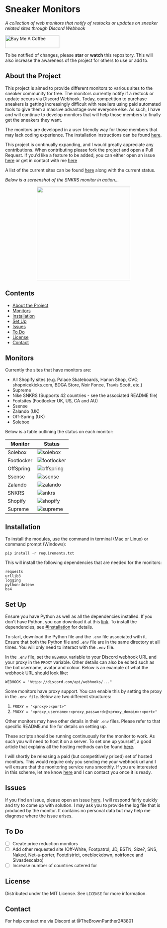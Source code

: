 # Sneaker Monitors
*A collection of web monitors that notify of restocks or updates on sneaker related sites through Discord Webhook*

<a href="https://www.buymeacoffee.com/yasserqureshi" target="_blank"><img src="https://cdn.buymeacoffee.com/buttons/default-orange.png" alt="Buy Me A Coffee" height="41" width="174"></a>

To be notified of changes, please **star** or **watch** this repository.
This will also increase the awareness of the project for others to use or add to. 

## About the Project
This project is aimed to provide different monitors to various sites to the sneaker community for free. 
The monitors currently notify if a restock or update occurs via Discord Webhook.
Today, competition to purchase sneakers is getting increasingly difficult with resellers using paid automated tools to give them a massive advantage over everyone else.
As such, I have and will continue to develop monitors that will help those members to finally get the sneakers they want.

The monitors are developed in a user friendly way for those members that may lack coding experience.
The installation instructions can be found [here](#installation). 

This project is continually expanding, and I would greatly appreciate any contributions. 
When contributing please fork the project and open a Pull Request.
If you'd like a feature to be added, you can either open an issue [here](https://github.com/yasserqureshi1/Sneaker-Monitors/issues/new)
or get in contact with me [here](#contact)

A list of the current sites can be found [here](#monitors) along with the current status.

*Below is a screenshot of the SNKRS monitor in action...*

<p align="center">
  <img width="300" src="https://github.com/yasserqureshi1/Sneaker-Monitors/blob/master/static/SNKRS_example.png?raw=true">
</p>

## Contents
* [About the Project](#about-the-project)
* [Monitors](#monitors)
* [Installation](#installation)
* [Set Up](#set-up)
* [Issues](#issues)
* [To Do](#to-do)
* [License](#license)
* [Contact](#contact)

## Monitors 

Currently the sites that have monitors are:
- All Shopify sites (e.g. Palace Skateboards, Hanon Shop, OVO, shopnicekicks.com, BDGA Store, Noir Fonce, Travis Scott, etc.)
- Supreme
- Nike SNKRS (Supports 42 countries - see the associated README file)
- Footsites (Footlocker UK, US, CA and AU)
- Ssense
- Zalando (UK)
- Off-Spring (UK)
- Solebox

Below is a table outlining the status on each monitor:

Monitor | Status
--------|--------
Solebox | ![solebox](https://img.shields.io/badge/Solebox-good-brightgreen)
Footlocker | ![footlocker](https://img.shields.io/badge/Footlocker-good-brightgreen)
OffSpring | ![offspring](https://img.shields.io/badge/OffSpring-good-brightgreen)
Ssense | ![ssense](https://img.shields.io/badge/Ssense-good-brightgreen)
Zalando | ![zalando](https://img.shields.io/badge/Zalando-good-brightgreen)
SNKRS | ![snkrs](https://img.shields.io/badge/SNKRS-good-brightgreen)
Shopify | ![shopify](https://img.shields.io/badge/Shopify-good-brightgreen)
Supreme | ![supreme](https://img.shields.io/badge/Supreme-good-brightgreen)

## Installation
To install the modules, use the command in terminal (Mac or Linux) or command prompt (Windows):
```
pip install -r requirements.txt
```

This will install the following dependencies that are needed for the monitors:
```
requests
urllib3
logging
python-dotenv
bs4
```

## Set Up

Ensure you have Python as well as all the dependencies installed.
If you don't have Python, you can download it at this [link](https://www.python.org/downloads/).
To install the dependencies, see [#Installation](#installation) for details.

To start, download the Python file and the ```.env``` file associated with it.
Ensure that both the Python file and ```.env``` file are in the same directory at all times.
You will only need to interact with the ```.env``` file.

In the ```.env``` file, set the ```WEBHOOK``` variable to your Discord webhook URL and your proxy in the ```PROXY``` variable.
Other details can also be edited such as the bot username, avatar and colour.
Below is an example of what the webhook URL should look like:
```
WEBHOOK = "https://discord.com/api/webhooks/..."
```

Some monitors have proxy support. You can enable this by setting the proxy in the ```.env file```.
Below are two different structures:
1. ```PROXY = "<proxy>:<port>"```
2. ```PROXY = "<proxy_username>:<proxy_password>@<proxy_domain>:<port>"```

Other monitors may have other details in their ```.env``` files.
Please refer to that specific README.md file for details on setting up.

These scripts should be running continuously for the monitor to work.
As such you will need to host it on a server.
To set one up yourself, a good article that explains all the hosting methods can be found [here](https://www.writebots.com/discord-bot-hosting/).

I will shortly be releasing a paid (but competitively priced) set of hosted monitors.
This would require only you sending me your webhook url and I will ensure that the monitoring service runs smoothly.
If you are interested in this scheme, let me know [here](#contact) and I can contact you once it is ready.

## Issues

If you find an issue, please open an issue [here](https://github.com/yasserqureshi1/Sneaker-Monitors/issues/new). 
I will respond fairly quickly and try to come up with solution.
I may ask you to provide the log file that is produced by the monitor.
It contains no personal data but may help me diagnose where the issue arises.

## To Do
 - [ ] Create price reduction monitors
 - [ ] Add other requested site (Off-White, Footpatrol, JD, BSTN, Size?, SNS, Naked, Net-a-porter, Footdistrict, oneblockdown, noirfonce and Sivasdescalzo)
 - [ ] Increase number of countries catered for

## License

Distributed under the MIT License. See ```LICENSE``` for more information.

## Contact

For help contact me via Discord at @TheBrownPanther2#3801
